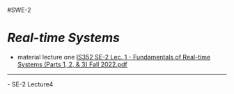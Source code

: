 #SWE-2

# *Real-time Systems*
  - material lecture one
  [IS352 SE-2 Lec. 1 - Fundamentals of Real-time Systems (Parts 1, 2, & 3) Fall 2022.pdf](/public/f9bff730447bf8694414ddeb35aef518090782abf17346ae437cc3dee862f425.pdf)



<hr>
- SE-2 Lecture4
